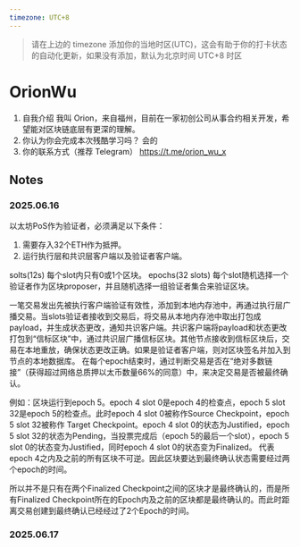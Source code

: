 ```yaml
---
timezone: UTC+8
---
```


> 请在上边的 timezone 添加你的当地时区(UTC)，这会有助于你的打卡状态的自动化更新，如果没有添加，默认为北京时间 UTC+8 时区


# OrionWu

1. 自我介绍
我叫 Orion，来自福州，目前在一家初创公司从事合约相关开发，希望能对区块链底层有更深的理解。
2. 你认为你会完成本次残酷学习吗？ 
会的
1. 你的联系方式（推荐 Telegram）
https://t.me/orion_wu_x

## Notes

<!-- Content_START -->

### 2025.06.16

以太坊PoS作为验证者，必须满足以下条件：

1. 需要存入32个ETH作为抵押。
2. 运行执行层和共识层客户端以及验证者客户端。

solts(12s) 每个slot内只有0或1个区块。
epochs(32 slots)
每个slot随机选择一个验证者作为区块proposer，并且随机选择一组验证者集合来验证区块。

一笔交易发出先被执行客户端验证有效性，添加到本地内存池中，再通过执行层广播交易。当slots验证者接收到交易后，将交易从本地内存池中取出打包成payload，并生成状态更改，通知共识客户端。共识客户端将payload和状态更改打包到“信标区块”中，通过共识层广播信标区块。其他节点接收到信标区块后，交易在本地重放，确保状态更改正确。如果是验证者客户端，则对区块签名并加入到节点的本地数据库。
在每个epoch结束时，通过判断交易是否在“绝对多数链接”（获得超过网络总质押以太币数量66%的同意）中，来决定交易是否被最终确认。

例如：区块运行到epoch 5。epoch 4 slot 0是epoch 4的检查点，epoch 5 slot 32是epoch 5的检查点。此时epoch 4 slot 0被称作Source Checkpoint，epoch 5 slot 32被称作 Target Checkpoint。epoch 4 slot 0的状态为Justified，epoch 5 slot 32的状态为Pending，当投票完成后（epoch 5的最后一个slot），epoch 5 slot 0的状态变为Justified，同时epoch 4 slot 0的状态变为Finalized。
代表epoch 4之内及之前的所有区块不可逆。因此区块要达到最终确认状态需要经过两个epoch的时间。

所以并不是只有在两个Finalized Checkpoint之间的区块才是最终确认的，而是所有Finalized Checkpoint所在的Epoch内及之前的区块都是最终确认的。而此时距离交易创建到最终确认已经经过了2个Epoch的时间。


### 2025.06.17

<!-- Content_END -->
